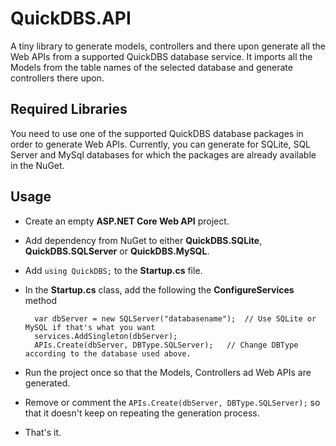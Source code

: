 # QuickDBS.API

A tiny library to generate models, controllers and there upon generate all the Web APIs from a supported QuickDBS database service. It imports all the Models from the table names of the selected database and generate controllers there upon.

## Required Libraries
You need to use one of the supported QuickDBS database packages in order to generate Web APIs.  Currently, you can generate for SQLite, SQL Server and MySql databases for which the packages are already available in the NuGet.

## Usage
- Create an empty **ASP.NET Core Web API** project.
- Add dependency from NuGet to either **QuickDBS.SQLite**, **QuickDBS.SQLServer** or **QuickDBS.MySQL**.
- Add `using QuickDBS;` to the **Startup.cs** file. 
- In the **Startup.cs** class, add the following the **ConfigureServices** method

        var dbServer = new SQLServer("databasename");  // Use SQLite or MySQL if that's what you want
        services.AddSingleton(dbServer);
        APIs.Create(dbServer, DBType.SQLServer);   // Change DBType according to the database used above.

- Run the project once so that the Models, Controllers ad Web APIs are generated.
- Remove or comment the `APIs.Create(dbServer, DBType.SQLServer);` so that it doesn't keep on repeating the generation process.
- That's it.
